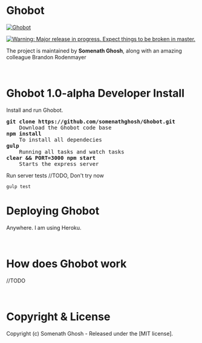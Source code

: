 # Ghobot

<a href="http://hl-bot.herokuapp.com/"><img src="http://hl-bot.herokuapp.com/dist/img/apple-icon-57x57.png" alt="Ghobot" /></a>

<a href="https://dev.ghost.org/lts"><img src="https://cloud.githubusercontent.com/assets/120485/18661856/0930282e-7f18-11e6-948a-00546393fd93.png" alt="Warning: Major release in progress. Expect things to be broken in master." /></a>

The project is maintained by **Somenath Ghosh**, along with an amazing colleague Brandon Rodenmayer


&nbsp;

# Ghobot 1.0-alpha Developer Install

Install and run Ghobot.
<pre>
<b>git clone https://github.com/somenathghosh/Ghobot.git</b>
    Download the Ghobot code base
<b>npm install</b>
    To install all dependecies
<b>gulp</b>
    Running all tasks and watch tasks
<b>clear && PORT=3000 npm start</b>
    Starts the express server
</pre>

Run server tests //TODO, Don't try now

```bash
gulp test
```


# Deploying Ghobot
Anywhere. I am using Heroku.



&nbsp;


# How does Ghobot work
//TODO


&nbsp;


# Copyright & License

Copyright (c) Somenath Ghosh - Released under the [MIT license].
